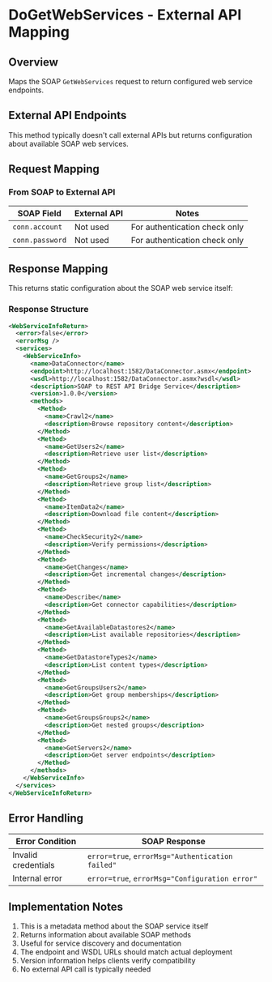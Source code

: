 # DoGetWebServices - External API Mapping

## Overview
Maps the SOAP `GetWebServices` request to return configured web service endpoints.

## External API Endpoints

This method typically doesn't call external APIs but returns configuration about available SOAP web services.

## Request Mapping

### From SOAP to External API

| SOAP Field | External API | Notes |
|------------|--------------|-------|
| `conn.account` | Not used | For authentication check only |
| `conn.password` | Not used | For authentication check only |

## Response Mapping

This returns static configuration about the SOAP web service itself:

### Response Structure
```xml
<WebServiceInfoReturn>
  <error>false</error>
  <errorMsg />
  <services>
    <WebServiceInfo>
      <name>DataConnector</name>
      <endpoint>http://localhost:1582/DataConnector.asmx</endpoint>
      <wsdl>http://localhost:1582/DataConnector.asmx?wsdl</wsdl>
      <description>SOAP to REST API Bridge Service</description>
      <version>1.0.0</version>
      <methods>
        <Method>
          <name>Crawl2</name>
          <description>Browse repository content</description>
        </Method>
        <Method>
          <name>GetUsers2</name>
          <description>Retrieve user list</description>
        </Method>
        <Method>
          <name>GetGroups2</name>
          <description>Retrieve group list</description>
        </Method>
        <Method>
          <name>ItemData2</name>
          <description>Download file content</description>
        </Method>
        <Method>
          <name>CheckSecurity2</name>
          <description>Verify permissions</description>
        </Method>
        <Method>
          <name>GetChanges</name>
          <description>Get incremental changes</description>
        </Method>
        <Method>
          <name>Describe</name>
          <description>Get connector capabilities</description>
        </Method>
        <Method>
          <name>GetAvailableDatastores2</name>
          <description>List available repositories</description>
        </Method>
        <Method>
          <name>GetDatastoreTypes2</name>
          <description>List content types</description>
        </Method>
        <Method>
          <name>GetGroupsUsers2</name>
          <description>Get group memberships</description>
        </Method>
        <Method>
          <name>GetGroupsGroups2</name>
          <description>Get nested groups</description>
        </Method>
        <Method>
          <name>GetServers2</name>
          <description>Get server endpoints</description>
        </Method>
      </methods>
    </WebServiceInfo>
  </services>
</WebServiceInfoReturn>
```

## Error Handling

| Error Condition | SOAP Response |
|----------------|---------------|
| Invalid credentials | `error=true`, `errorMsg="Authentication failed"` |
| Internal error | `error=true`, `errorMsg="Configuration error"` |

## Implementation Notes

1. This is a metadata method about the SOAP service itself
2. Returns information about available SOAP methods
3. Useful for service discovery and documentation
4. The endpoint and WSDL URLs should match actual deployment
5. Version information helps clients verify compatibility
6. No external API call is typically needed
